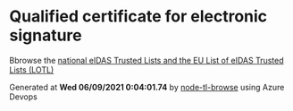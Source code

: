 # Qualified certificate for electronic signature 
 Bbrowse the [national eIDAS Trusted Lists and the EU List of eIDAS Trusted Lists (LOTL)](https://webgate.ec.europa.eu/tl-browser/#/) 
 
 
Generated at **Wed 06/09/2021  0:04:01.74** by [node-tl-browse](https://github.com/ymedlop/node-tl-browser) using Azure Devops 
